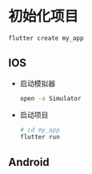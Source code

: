 # 初始化项目

```bash
flutter create my_app
```

## IOS

- 启动模拟器

    ```bash
    open -a Simulator
    ```
- 启动项目

    ```bash
    # cd my_app
    flutter run
    ```

## Android
